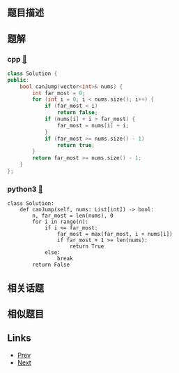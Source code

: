 
# [](https://leetcode-cn.com/problems/jump-game)

## 题目描述



## 题解

### cpp [🔗](jump-game.cpp) 
```cpp
class Solution {
public:
    bool canJump(vector<int>& nums) {
        int far_most = 0;
        for (int i = 0; i < nums.size(); i++) {
            if (far_most < i) 
                return false;
            if (nums[i] + i > far_most) {
                far_most = nums[i] + i;
            }
            if (far_most >= nums.size() - 1)
                return true;
        }
        return far_most >= nums.size() - 1;
    }
};
```
### python3 [🔗](jump-game.py) 
```python3
class Solution:
    def canJump(self, nums: List[int]) -> bool:
        n, far_most = len(nums), 0
        for i in range(n):
            if i <= far_most:
                far_most = max(far_most, i + nums[i])
                if far_most + 1 >= len(nums):
                    return True
            else:
                break
        return False
```


## 相关话题



## 相似题目



## Links

- [Prev](../spiral-matrix/README.md) 
- [Next](../merge-intervals/README.md) 


